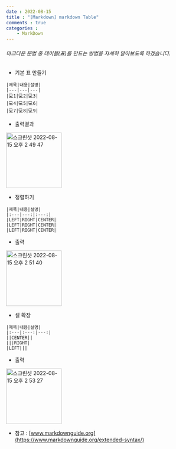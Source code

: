```yaml
---
date : 2022-08-15
title : "[Markdown] markdown Table"
comments : true
categories : 
    - MarkDown
---
```


###### 마크다운 문법 중 테이블(표)를 만드는 방법을 자세히 알아보도록 하겠습니다.

* 기본 표 만들기
```
|제목|내용|설명|
|---|---|---|
|💻1|💻2|💻3|
|💻4|💻5|💻6|
|💻7|💻8|💻9|
```

* 출력결과 

<img width="150" alt="스크린샷 2022-08-15 오후 2 49 47" src="https://user-images.githubusercontent.com/55019557/184583109-4c8551fe-2b38-482b-88ed-e356c387b874.png">

* 정렬하기

```
|제목|내용|설명|
|:---|---:|:---:|
|LEFT|RIGHT|CENTER|
|LEFT|RIGHT|CENTER|
|LEFT|RIGHT|CENTER|
```

* 출력

<img width="150" alt="스크린샷 2022-08-15 오후 2 51 40" src="https://user-images.githubusercontent.com/55019557/184583284-9c593f58-7cba-49a7-950b-6e46158407c4.png">

* 셀 확장

```
|제목|내용|설명|
|:---|:---:|---:|
||CENTER||
|||RIGHT|
|LEFT|||
```

* 출력 

<img width="150" alt="스크린샷 2022-08-15 오후 2 53 27" src="https://user-images.githubusercontent.com/55019557/184583447-c7988999-482f-4836-9c66-454fe49fdc19.png">

<br>

* 참고 : [www.markdownguide.org](https://www.markdownguide.org/extended-syntax/)
